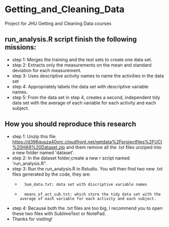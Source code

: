 Getting_and_Cleaning_Data
=========================

Project for JHU Getting and Cleaning Data courses

## run_analysis.R script finish the following missions:
* step 1: Merges the training and the test sets to create one data set.
* step 2: Extracts only the measurements on the mean and standard deviation for each measurement. 
* step 3: Uses descriptive activity names to name the activities in the data set 
* step 4: Appropriately labels the data set with descriptive variable names. 
* step 5: From the data set in step 4, creates a second, independent tidy data set with the average of each variable for each activity and each subject.

## How you should reproduce this research
* step 1: Unzip this file https://d396qusza40orc.cloudfront.net/getdata%2Fprojectfiles%2FUCI%20HAR%20Dataset.zip and them remove all the .txt files unziped into a new folder named 'dataset'.
* step 2: In the dataset folder,create a new r script named 'run_analysis.R".
* step 3: Run the run_analysis.R in Rstudio. You will then find two new .txt files generated by the code, they are:
  -       Sum_data.txt: data set with discriptive variable names
  -       means_of_act_sub.txt: which store the tidy data set with the average of each variable for each activity and each subject.
* step 4: Because both the .txt files are too big, I recommend you to open these two files with SublimeText or NotePad. 
* Thanks for visiting!
